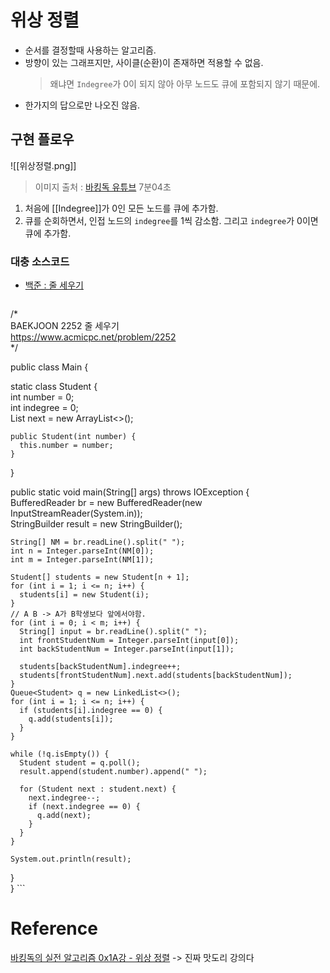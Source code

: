# 위상 정렬
- 순서를 결정할때 사용하는 알고리즘.
- 방향이 있는 그래프지만, 사이클(순환)이 존재하면 적용할 수 없음.
	> 왜냐면 `Indegree`가 0이 되지 않아 아무 노드도 큐에 포함되지 않기 때문에.
- 한가지의 답으로만 나오진 않음.

## 구현 플로우
![[위상정렬.png]]
> 이미지 출처 : [바킹독 유튜브](https://www.youtube.com/watch?v=Th-gLZUrd04) 7분04초

1. 처음에 [[Indegree]]가 0인 모든 노드를 큐에 추가함.
2. 큐를 순회하면서, 인접 노드의 `indegree`를 1씩 감소함. 그리고 `indegree`가 0이면 큐에 추가함.

### 대충 소스코드
- [백준 : 줄 세우기](https://www.acmicpc.net/problem/2252)
	```java
/*  
  BAEKJOON 2252 줄 세우기  
  https://www.acmicpc.net/problem/2252  
*/  
  
public class Main {  
  
static class Student {  
    int number = 0;  
    int indegree = 0;  
    List<Student> next = new ArrayList<>();  
  
    public Student(int number) {  
      this.number = number;  
	}
}  
  
  public static void main(String[] args) throws IOException {  
    BufferedReader br = new BufferedReader(new InputStreamReader(System.in));  
    StringBuilder result = new StringBuilder();  
  
    String[] NM = br.readLine().split(" ");  
    int n = Integer.parseInt(NM[0]);  
    int m = Integer.parseInt(NM[1]);  
  
    Student[] students = new Student[n + 1];  
    for (int i = 1; i <= n; i++) {  
      students[i] = new Student(i);  
    }  
    // A B -> A가 B학생보다 앞에서야함.  
    for (int i = 0; i < m; i++) {  
      String[] input = br.readLine().split(" ");  
      int frontStudentNum = Integer.parseInt(input[0]);  
      int backStudentNum = Integer.parseInt(input[1]);  
  
      students[backStudentNum].indegree++;  
      students[frontStudentNum].next.add(students[backStudentNum]);  
    }  
    Queue<Student> q = new LinkedList<>();  
    for (int i = 1; i <= n; i++) {  
      if (students[i].indegree == 0) {  
        q.add(students[i]);  
      }  
    }  
  
    while (!q.isEmpty()) {  
      Student student = q.poll();  
      result.append(student.number).append(" ");  
  
      for (Student next : student.next) {  
        next.indegree--;  
        if (next.indegree == 0) {  
          q.add(next);  
        }  
      }  
    }  
  
    System.out.println(result);  
  }  
}
	```
# Reference
[바킹독의 실전 알고리즘 0x1A강 - 위상 정렬](https://www.youtube.com/watch?v=Th-gLZUrd04)
 -> 진짜 맛도리 강의다